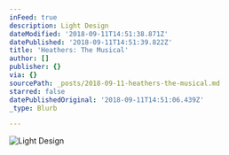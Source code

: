 ```yaml
---
inFeed: true
description: Light Design
dateModified: '2018-09-11T14:51:38.871Z'
datePublished: '2018-09-11T14:51:39.822Z'
title: 'Heathers: The Musical'
author: []
publisher: {}
via: {}
sourcePath: _posts/2018-09-11-heathers-the-musical.md
starred: false
datePublishedOriginal: '2018-09-11T14:51:06.439Z'
_type: Blurb

---
```

![Light Design](https://the-grid-user-content.s3-us-west-2.amazonaws.com/87fa7325-086f-461d-a667-dc3b07db91b2.jpg)